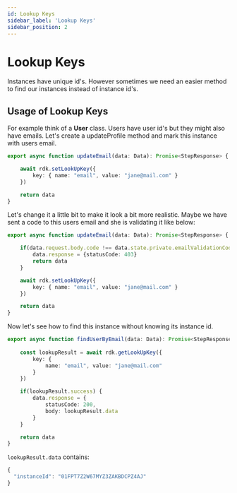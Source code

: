 ```yaml
---
id: Lookup Keys
sidebar_label: 'Lookup Keys'
sidebar_position: 2
---
```


# Lookup Keys

Instances have unique id's. However sometimes we need an easier method to find our instances instead of instance id's. 

## Usage of Lookup Keys

For example think of a __User__ class. Users have user id's but they might also have emails. Let's create a updateProfile method and mark this instance with users email.

```typescript
export async function updateEmail(data: Data): Promise<StepResponse> {

    await rdk.setLookUpKey({
        key: { name: "email", value: "jane@mail.com" }
    })

    return data
}
```

Let's change it a little bit to make it look a bit more realistic. Maybe we have sent a code to this users email and she is validating it like below:

```typescript
export async function updateEmail(data: Data): Promise<StepResponse> {

    if(data.request.body.code !== data.state.private.emailValidationCode) {
        data.response = {statusCode: 403}
        return data
    }

    await rdk.setLookUpKey({
        key: { name: "email", value: "jane@mail.com" }
    })

    return data
}
```

Now let's see how to find this instance without knowing its instance id.

```typescript
export async function findUserByEmail(data: Data): Promise<StepResponse> {
    
    const lookupResult = await rdk.getLookUpKey({
        key: {
            name: "email", value: "jane@mail.com"
        }
    })

    if(lookupResult.success) {
        data.response = {
            statusCode: 200,
            body: lookupResult.data
        }
    }

    return data
}
```

```lookupResult.data``` contains:

```typescript
{
  "instanceId": "01FPT7Z2W67MYZ3ZAKBDCPZ4AJ"
}
```